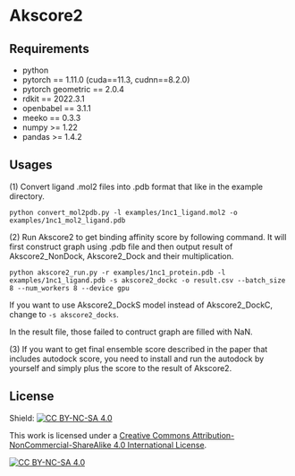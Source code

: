 # Akscore2
## Requirements
- python 
- pytorch == 1.11.0 (cuda==11.3, cudnn==8.2.0)
- pytorch geometric == 2.0.4
- rdkit == 2022.3.1
- openbabel == 3.1.1
- meeko == 0.3.3
- numpy >= 1.22
- pandas >= 1.4.2

## Usages
(1) Convert ligand .mol2 files into .pdb format that like in the example directory.
```
python convert_mol2pdb.py -l examples/1nc1_ligand.mol2 -o examples/1nc1_mol2_ligand.pdb
```
(2) Run Akscore2 to get binding affinity score by following command. It will first construct graph using .pdb file and then output result of Akscore2_NonDock, Akscore2_Dock and their multiplication. 
```
python akscore2_run.py -r examples/1nc1_protein.pdb -l examples/1nc1_ligand.pdb -s akscore2_dockc -o result.csv --batch_size 8 --num_workers 8 --device gpu
```
If you want to use Akscore2_DockS model instead of Akscore2_DockC, change to `-s akscore2_docks`.

In the result file, those failed to contruct graph are filled with NaN.

(3) If you want to get final ensemble score described in the paper that includes autodock score, you need to install and run the autodock by yourself and simply plus the score to the result of Akscore2. 

## License
Shield: [![CC BY-NC-SA 4.0][cc-by-nc-sa-shield]][cc-by-nc-sa]

This work is licensed under a
[Creative Commons Attribution-NonCommercial-ShareAlike 4.0 International License][cc-by-nc-sa].

[![CC BY-NC-SA 4.0][cc-by-nc-sa-image]][cc-by-nc-sa]

[cc-by-nc-sa]: http://creativecommons.org/licenses/by-nc-sa/4.0/
[cc-by-nc-sa-image]: https://licensebuttons.net/l/by-nc-sa/4.0/88x31.png
[cc-by-nc-sa-shield]: https://img.shields.io/badge/License-CC%20BY--NC--SA%204.0-lightgrey.svg
